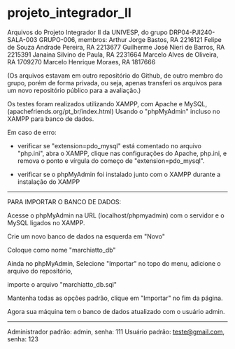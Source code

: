 # projeto_integrador_II
Arquivos do Projeto Integrador II da UNIVESP, do grupo DRP04-PJI240-SALA-003 GRUPO-006, membros: 
Arthur Jorge Bastos, RA 2216121
Felipe de Souza Andrade Pereira, RA 2213677
Guilherme José Nieri de Barros, RA 2215391
Janaina Silvino de Paula, RA 2231664
Marcelo Alves de Oliveira, RA 1709270
Marcelo Henrique Moraes, RA 1817666

(Os arquivos estavam em outro repositório do Github, de outro membro do grupo, porém de forma privada, ou seja, apenas transferi os arquivos para um novo repositório público para a avaliação.)

Os testes foram realizados utilizando XAMPP, com Apache e MySQL, (apachefriends.org/pt_br/index.html)
Usando o "phpMyAdmin" incluso no XAMPP para banco de dados.

Em caso de erro:

- verificar se "extension=pdo_mysql" está comentado no arquivo "php.ini",
abra o XAMPP, clique nas configurações do Apache, php.ini, e remova o ponto e vírgula do começo de "extension=pdo_mysql".

- verificar se o phpMyAdmin foi instalado junto com o XAMPP durante a instalação do XAMPP

  

------------------------------------

  

PARA IMPORTAR O BANCO DE DADOS:

Acesse o phpMyAdmin na URL (localhost/phpmyadmin) com o servidor e o MySQL ligados no XAMPP.

Crie um novo banco de dados na esquerda em "Novo"

Coloque como nome "marchiatto_db"

Ainda no phpMyAdmin, Selecione "Importar" no topo do menu, adicione o arquivo do repositório,

importe o arquivo "marchiatto_db.sql"

Mantenha todas as opções padrão, clique em "Importar" no fim da página.

Agora sua máquina tem o banco de dados atualizado com o usuário admin.

---------------------------

Administrador padrão: admin, senha: 111
Usuário padrão: teste@gmail.com, senha: 123

